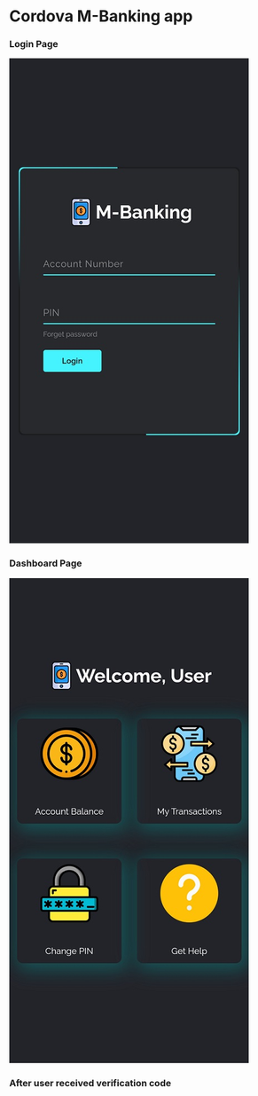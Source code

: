 # Cordova M-Banking app

### Login Page

![homepage](https://github.com/121Unicorns/cordova_mbanking/blob/main/snaps/login.jpg?raw=true)

### Dashboard Page

![dashboard](https://github.com/121Unicorns/cordova_mbanking/blob/main/snaps/dash.jpg?raw=true)

### After user received verification code
